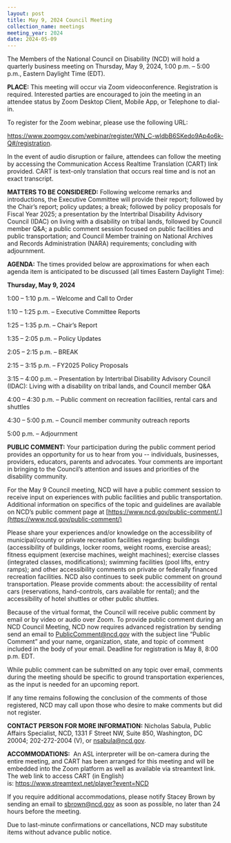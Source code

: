```yaml
---
layout: post
title: May 9, 2024 Council Meeting
collection_name: meetings
meeting_year: 2024
date: 2024-05-09
---
```

The Members of the National Council on Disability (NCD) will hold a quarterly business meeting on Thursday, May 9, 2024, 1:00 p.m. – 5:00 p.m., Eastern Daylight Time (EDT).

**PLACE:** This meeting will occur via Zoom videoconference. Registration is required. Interested parties are encouraged to join the meeting in an attendee status by Zoom Desktop Client, Mobile App, or Telephone to dial-in. 

To register for the Zoom webinar, please use the following URL:

<https://www.zoomgov.com/webinar/register/WN_C-wldbB6SKedo9Ap4o6k-Q#/registration>.

In the event of audio disruption or failure, attendees can follow the meeting by accessing the Communication Access Realtime Translation (CART) link provided. CART is text-only translation that occurs real time and is not an exact transcript.

**MATTERS TO BE CONSIDERED:** Following welcome remarks and introductions, the Executive Committee will provide their report; followed by the Chair’s report; policy updates; a break; followed by policy proposals for Fiscal Year 2025; a presentation by the Intertribal Disability Advisory Council (IDAC) on living with a disability on tribal lands, followed by Council member Q&A; a public comment session focused on public facilities and public transportation; and Council Member training on National Archives and Records Administration (NARA) requirements; concluding with adjournment.

**AGENDA:** The times provided below are approximations for when each agenda item is anticipated to be discussed (all times Eastern Daylight Time):

**Thursday, May 9, 2024**

1:00 – 1:10 p.m. – Welcome and Call to Order

1:10 – 1:25 p.m. – Executive Committee Reports

1:25 – 1:35 p.m. – Chair’s Report

1:35 – 2:05 p.m. – Policy Updates

2:05 – 2:15 p.m. – BREAK

2:15 – 3:15 p.m. – FY2025 Policy Proposals

3:15 – 4:00 p.m. – Presentation by Intertribal Disability Advisory Council (IDAC): Living with a disability on tribal lands, and Council member Q&A

4:00 – 4:30 p.m. – Public comment on recreation facilities, rental cars and shuttles

4:30 – 5:00 p.m. – Council member community outreach reports

5:00 p.m. – Adjournment

**PUBLIC COMMENT:** Your participation during the public comment period provides an opportunity for us to hear from you -- individuals, businesses, providers, educators, parents and advocates. Your comments are important in bringing to the Council’s attention and issues and priorities of the disability community.

For the May 9 Council meeting, NCD will have a public comment session to receive input on experiences with public facilities and public transportation. Additional information on specifics of the topic and guidelines are available on NCD’s public comment page at [https://www.ncd.gov/public-comment/.](https://www.ncd.gov/public-comment/)

Please share your experiences and/or knowledge on the accessibility of municipal/county or private recreation facilities regarding: buildings (accessibility of buildings, locker rooms, weight rooms, exercise areas); fitness equipment (exercise machines, weight machines); exercise classes (integrated classes, modifications); swimming facilities (pool lifts, entry ramps); and other accessibility comments on private or federally financed recreation facilities. NCD also continues to seek public comment on ground transportation. Please provide comments about: the accessibility of rental cars (reservations, hand-controls, cars available for rental); and the accessibility of hotel shuttles or other public shuttles.

Because of the virtual format, the Council will receive public comment by email or by video or audio over Zoom. To provide public comment during an NCD Council Meeting, NCD now requires advanced registration by sending send an email to PublicComment@ncd.gov with the subject line “Public Comment” and your name, organization, state, and topic of comment included in the body of your email. Deadline for registration is May 8, 8:00 p.m. EDT.

While public comment can be submitted on any topic over email, comments during the meeting should be specific to ground transportation experiences, as the input is needed for an upcoming report.

If any time remains following the conclusion of the comments of those registered, NCD may call upon those who desire to make comments but did not register.

**CONTACT PERSON FOR MORE INFORMATION:** Nicholas Sabula, Public Affairs Specialist, NCD, 1331 F Street NW, Suite 850, Washington, DC 20004; 202-272-2004 (V), or nsabula@ncd.gov.

**ACCOMMODATIONS:**  An ASL interpreter will be on-camera during the entire meeting, and CART has been arranged for this meeting and will be embedded into the Zoom platform as well as available via streamtext link. The web link to access CART (in English) is: <https://www.streamtext.net/player?event=NCD>

If you require additional accommodations, please notify Stacey Brown by sending an email to [sbrown@ncd.gov](mailto:sbrown@ncd.gov) as soon as possible, no later than 24 hours before the meeting.

Due to last-minute confirmations or cancellations, NCD may substitute items without advance public notice.
